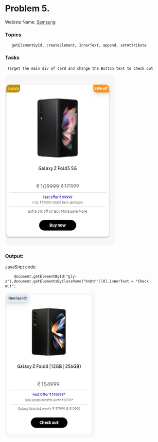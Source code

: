 # Problem 5.

Webiste Name: [Samsung](https://www.samsung.com/in/offer/online/samsung-fest/)

### Topics

       getElementById, createElement, InnerText, append, setAttribute

### Tasks

     Target the main div of card and change the Button text to Check out

![Image](./images/pic1.png)

### Output:

JavaSript code:

        document.getElementById("gly-z"),document.getElementsByClassName("bnbtn")[0].innerText = "Check out";

![outputImage](./images/pic2.png)
